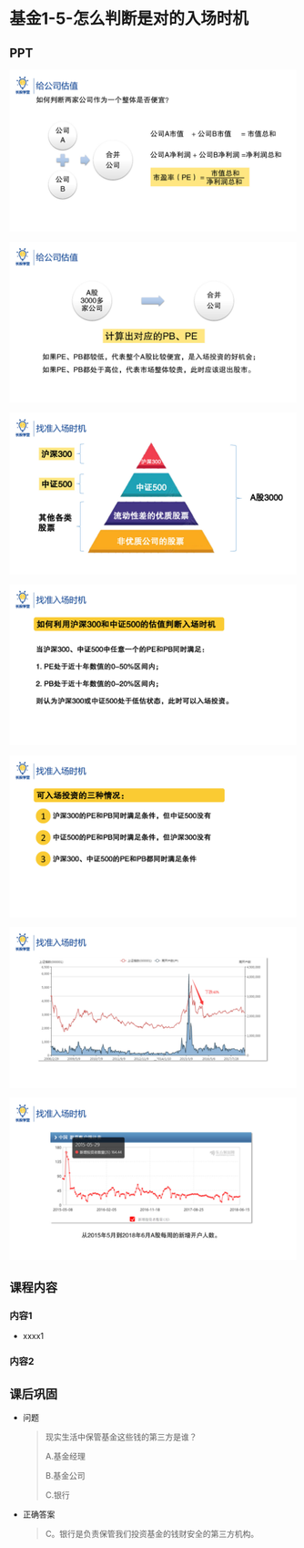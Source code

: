 # 基金1-5-怎么判断是对的入场时机

## PPT

![课程ppt](assets/1-5-1.jpeg)

![课程ppt](assets/1-5-2.jpeg)

![课程ppt](assets/1-5-3.jpeg)

![课程ppt](assets/1-5-4.jpeg)

![课程ppt](assets/1-5-5.jpeg)

![课程ppt](assets/1-5-6.jpeg)

![课程ppt](assets/1-5-7.jpeg)

## 课程内容

### 内容1

- xxxx1

  > 

### 内容2

## 课后巩固

- 问题

  > 现实生活中保管基金这些钱的第三方是谁？
  >
  > A.基金经理
  >
  > B.基金公司
  >
  > C.银行

- 正确答案

  > C。银行是负责保管我们投资基金的钱财安全的第三方机构。